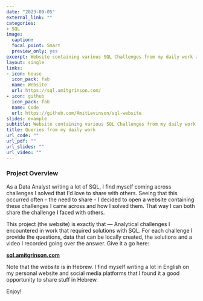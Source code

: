 ```yaml
---
date: "2023-09-05"
external_link: ""
categories:
- SQL
image:
  caption: 
  focal_point: Smart
  preview_only: yes
excerpt: Website containing various SQL Challenges from my daily work as a Data Analyst
layout: single
links:
- icon: house
  icon_pack: fab
  name: Website
  url: https://sql.amitgrinson.com/
- icon: github
  icon_pack: fab
  name: Code
  url: https://github.com/AmitLevinson/sql-website
slides: example
subtitle: Website containing various SQL Challenges from my daily work as a Data Analyst
title: Queries from my daily work
url_code: ""
url_pdf: ""
url_slides: ""
url_video: ""
---
```


### Project Overview

As a Data Analyst writing a lot of SQL, I find myself coming across challenges I solved that I'd love to share with others. Seeing that this occurred often - the need to share - I decided to open a website containing these challenges I came across and how I solved them. That way I can both share the challenge I faced with others.

This project (the website) is exactly that — Analytical challenges I encountered in work that required solutions with SQL. For each challenge I provide the questions, data that can be locally created, the solutions and a video I recorded going over the answer. Give it a go here:  

**[sql.amitgrinson.com](sql.amitgrinson.com)**

Note that the website is in Hebrew. I find myself writing a lot in English on my personal website and social media platforms that I found it a good opportunity to share stuff in Hebrew. 

Enjoy!


